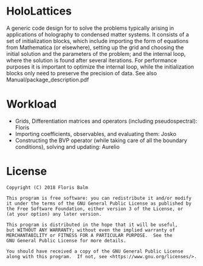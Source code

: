 # HoloLattices
A generic code design for  to solve the problems typically arising in applications of holography to condensed matter systems. It consists of
a set of initialization blocks, which include importing the form of equations from Mathematica (or elsewhere), setting up the grid and choosing the initial solution
and the parameters of the problem; and the internal loop, where the solution is found after several iterations. For performance purposes it is important to optimize
the internal loop, while the initialization blocks only need to preserve the precision of data. See also Manual/package_description.pdf

# Workload
- Grids, Differentiation matrices and operators (including pseudospectral): Floris 
- Importing coefficients, observables, and  evaluating them: Josko
- Constructing the BVP operator (while taking care of all the boundary conditions), solving and updating: Aurelio


# License
    Copyright (C) 2018 Floris Balm

    This program is free software: you can redistribute it and/or modify
    it under the terms of the GNU General Public License as published by
    the Free Software Foundation, either version 3 of the License, or
    (at your option) any later version.

    This program is distributed in the hope that it will be useful,
    but WITHOUT ANY WARRANTY; without even the implied warranty of
    MERCHANTABILITY or FITNESS FOR A PARTICULAR PURPOSE.  See the
    GNU General Public License for more details.

    You should have received a copy of the GNU General Public License
    along with this program.  If not, see <https://www.gnu.org/licenses/>.
